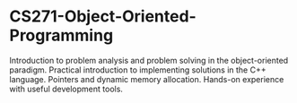 # CS271-Object-Oriented-Programming
Introduction to problem analysis and problem solving in the object-oriented paradigm. Practical introduction to implementing solutions in the C++ language. Pointers and dynamic memory allocation. Hands-on experience with useful development tools. 
